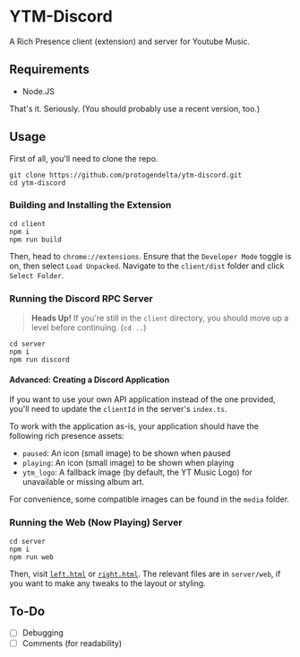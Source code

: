 # YTM-Discord

A Rich Presence client (extension) and server for Youtube Music.

## Requirements

- Node.JS

That's it. Seriously. (You should probably use a recent version, too.)

## Usage

First of all, you'll need to clone the repo.

```console
git clone https://github.com/protogendelta/ytm-discord.git
cd ytm-discord
```

### Building and Installing the Extension

```console
cd client
npm i
npm run build
```

<!-- TODO: Images -->

Then, head to `chrome://extensions`. Ensure that the `Developer Mode` toggle is on, then select `Load Unpacked`.
Navigate to the `client/dist` folder and click `Select Folder`.

### Running the Discord RPC Server

> **Heads Up!**
> If you're still in the `client` directory, you should move up a level before continuing. (`cd ..`)

```console
cd server
npm i
npm run discord
```

#### Advanced: Creating a Discord Application

If you want to use your own API application instead of the one provided, you'll need to update the `clientId` in the server's `index.ts`.

To work with the application as-is, your application should have the following rich presence assets:

- `paused`: An icon (small image) to be shown when paused
- `playing`: An icon (small image) to be shown when playing
- `ytm_logo`: A fallback image (by default, the YT Music Logo) for unavailable or missing album art.

For convenience, some compatible images can be found in the `media` folder.

### Running the Web (Now Playing) Server

```console
cd server
npm i
npm run web
```

Then, visit [`left.html`](http://localhost:3110/left.html) or [`right.html`](https://localhost:3110/right.html).
The relevant files are in `server/web`, if you want to make any tweaks to the layout or styling.

## To-Do

- [ ] Debugging
- [ ] Comments (for readability)

